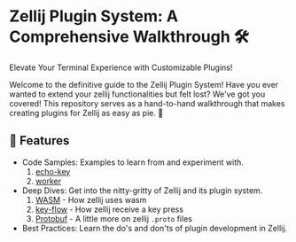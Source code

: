 # Zellij Plugin System: A Comprehensive Walkthrough 🛠️

Elevate Your Terminal Experience with Customizable Plugins!

Welcome to the definitive guide to the Zellij Plugin System! Have you ever wanted to extend your zellij functionalities but felt lost? We've got you covered! This repository serves as a hand-to-hand walkthrough that makes creating plugins for Zellij as easy as pie. 🥧

## 🌟 Features
- Code Samples: Examples to learn from and experiment with.
  1. [echo-key](./samples/echo-key/README.md)
  2. [worker](./samples/plugin-worker/README.md)
- Deep Dives: Get into the nitty-gritty of Zellij and its plugin system.
  1. [WASM](./doc/wasm.md) - How zellij uses wasm
  2. [key-flow](./doc/key-press-flow.md) - How zellij receive a key press
  3. [Protobuf](./doc/protobuf.md) - A little more on zellij `.proto` files
- Best Practices: Learn the do's and don'ts of plugin development in Zellij.

